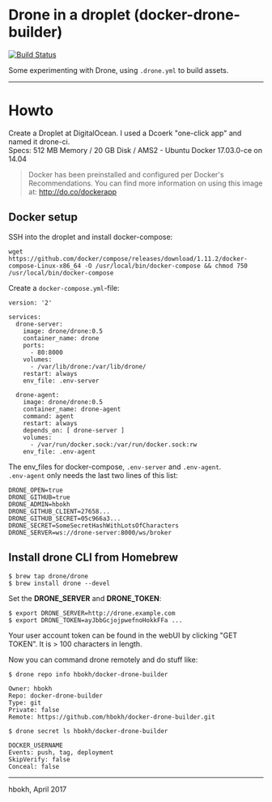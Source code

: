 # Drone in a droplet (docker-drone-builder)

[![Build Status](http://drone.h43dus.org/api/badges/hbokh/docker-drone-builder/status.svg)](http://drone.h43dus.org/hbokh/docker-drone-builder)

Some experimenting with Drone, using `.drone.yml` to build assets.

---

# Howto

Create a Droplet at DigitalOcean.
I used a Dcoerk "one-click app" and named it drone-ci.  
Specs: 512 MB Memory / 20 GB Disk / AMS2 - Ubuntu Docker 17.03.0-ce on 14.04

> Docker has been preinstalled and configured per Docker's Recommendations.
> You can find more information on using this image at: http://do.co/dockerapp

## Docker setup

SSH into the droplet and install docker-compose:

```
wget https://github.com/docker/compose/releases/download/1.11.2/docker-compose-Linux-x86_64 -O /usr/local/bin/docker-compose && chmod 750 /usr/local/bin/docker-compose
```

Create a `docker-compose.yml`-file:

```
version: '2'

services:
  drone-server:
    image: drone/drone:0.5
    container_name: drone
    ports:
      - 80:8000
    volumes:
      - /var/lib/drone:/var/lib/drone/
    restart: always
    env_file: .env-server

  drone-agent:
    image: drone/drone:0.5
    container_name: drone-agent
    command: agent
    restart: always
    depends_on: [ drone-server ]
    volumes:
      - /var/run/docker.sock:/var/run/docker.sock:rw
    env_file: .env-agent
```

The env_files for docker-compose, `.env-server` and `.env-agent`.  
`.env-agent` only needs the last two lines of this list:

```
DRONE_OPEN=true
DRONE_GITHUB=true
DRONE_ADMIN=hbokh
DRONE_GITHUB_CLIENT=27658...
DRONE_GITHUB_SECRET=05c966a3...
DRONE_SECRET=SomeSecretHashWithLotsOfCharacters
DRONE_SERVER=ws://drone-server:8000/ws/broker
```

## Install drone CLI from Homebrew

```
$ brew tap drone/drone
$ brew install drone --devel
```

Set the **DRONE\_SERVER** and **DRONE\_TOKEN**:

```
$ export DRONE_SERVER=http://drone.example.com
$ export DRONE_TOKEN=ayJbbGcjojpwefnoHokkFFa ...
```

Your user account token can be found in the webUI by clicking "GET TOKEN".
It is > 100 characters in length.

Now you can command drone remotely and do stuff like:

```
$ drone repo info hbokh/docker-drone-builder

Owner: hbokh
Repo: docker-drone-builder
Type: git
Private: false
Remote: https://github.com/hbokh/docker-drone-builder.git
```

```
$ drone secret ls hbokh/docker-drone-builder

DOCKER_USERNAME
Events: push, tag, deployment
SkipVerify: false
Conceal: false
```

---
hbokh, April 2017
